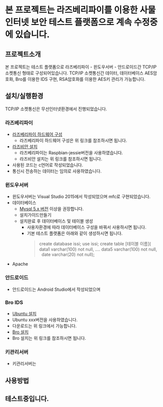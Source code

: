 
# 본 프로젝트는 라즈베리파이를 이용한 사물인터넷 보안 테스트 플랫폼으로 계속 수정중에 있습니다. 


## 프로젝트소개 
본 프로젝트는 테스트 플랫폼으로 라즈베리파이 - 윈도우서버 - 안드로이드간 TCP/IP 소켓통신 형태로 구성되어있습니다.
TCP/IP 소켓통신간 데이터, 데이터베이스 AES암호화, Bro를 이용한 IDS 구현, RSA암호화를 이용한 AES키 관리가 가능합니다.

## 설치/실행환경 
TCP/IP 소켓통신은 무선인터넷환경에서 진행되었습니다.

### 라즈베리파이 
* [라즈베리파이 하드웨어 구성](https://www.raspberrypi.org/learning/hardware-guide/equipment/)
  * 라즈베리파이 하드웨어 구성은 위 링크를 참조하시면 됩니다.
* [라즈비안 설치](https://www.raspberrypi.org/learning/software-guide/quickstart/)
  * 라즈베리파이는 Raspbian-jessie버전을 사용하였습니다.
  * 라즈비안 설치는 위 링크를 참조하시면 됩니다.   
* 사용된 코드는 c언어로 작성되었습니다.
* 통신시 전송하는 데이터는 임의로 사용하였습니다.

### 윈도우서버 
* 윈도우서버는 Visual Studio 2015에서 작성되었으며 mfc로 구현되었습니다.
* 데이터베이스
  * [Mysql 5.x 버전](https://dev.mysql.com/downloads/mysql/) 이상을 권장합니다. 
  * 설치가이드만들기
  * 설치완료 후 데이터베이스 및 테이블 생성
    * 사용자환경에 따라 데이터베이스 구성을 바꿔서 사용하시면 됩니다.
    * 기본 테스트 플랫폼은 아래와 같이 생성하시면 됩니다.
      > create database issi;
      > use issi;
      >create table [테이블 이름](
      data1 varchar(100) not null, 
      ....
      data5 varchar(100) not null,
      date varchar(20) not null);
* Apache

### 안드로이드 
* 안드로이드는 Android Studio에서 작성되었으며 

### Bro IDS 
* [Ubuntu 설치](https://www.ubuntu.com/download/desktop)
 * Ubuntu xxx버전을 사용하였습니다.
 * 다운로드는 위 링크에서 가능합니다.
* [Bro 설치](https://www.bro.org/sphinx/install/install.html)
 * Bro 설치는 위 링크를 참조하시면 됩니다.
 
### 키관리서버 
* 키관리서버는

## 사용방법

테스트중입니다.
-------
